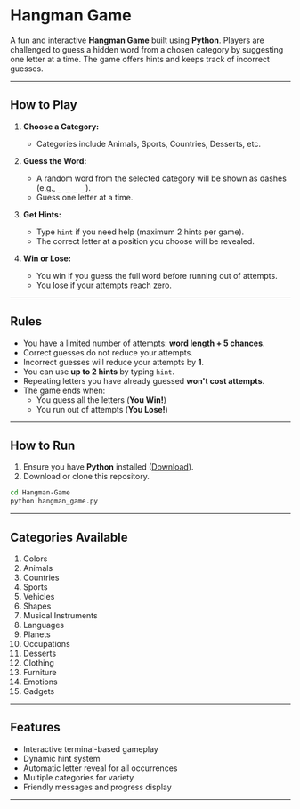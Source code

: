# Hangman Game

A fun and interactive **Hangman Game** built using **Python**. Players are challenged to guess a hidden word from a chosen category by suggesting one letter at a time. The game offers hints and keeps track of incorrect guesses.

---

## How to Play

1. **Choose a Category:**

   - Categories include Animals, Sports, Countries, Desserts, etc.

2. **Guess the Word:**

   - A random word from the selected category will be shown as dashes (e.g., `_ _ _ _`).
   - Guess one letter at a time.

3. **Get Hints:**

   - Type `hint` if you need help (maximum 2 hints per game).
   - The correct letter at a position you choose will be revealed.

4. **Win or Lose:**

   - You win if you guess the full word before running out of attempts.
   - You lose if your attempts reach zero.

---

## Rules

- You have a limited number of attempts: **word length + 5 chances**.
- Correct guesses do not reduce your attempts.
- Incorrect guesses will reduce your attempts by **1**.
- You can use **up to 2 hints** by typing `hint`.
- Repeating letters you have already guessed **won't cost attempts**.
- The game ends when:
  - You guess all the letters (**You Win!**)
  - You run out of attempts (**You Lose!**)

---

## How to Run

1. Ensure you have **Python** installed ([Download](https://www.python.org/downloads/)).
2. Download or clone this repository.

```bash
cd Hangman-Game
python hangman_game.py
```


---

## Categories Available

1. Colors
2. Animals
3. Countries
4. Sports
5. Vehicles
6. Shapes
7. Musical Instruments
8. Languages
9. Planets
10. Occupations
11. Desserts
12. Clothing
13. Furniture
14. Emotions
15. Gadgets

---

## Features

- Interactive terminal-based gameplay
- Dynamic hint system
- Automatic letter reveal for all occurrences
- Multiple categories for variety
- Friendly messages and progress display

---



